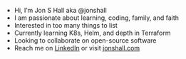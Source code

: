 - Hi, I’m Jon S Hall aka @jonshall
- I am passionate about learning, coding, family, and faith
- Interested in too many things to list
- Currently learning K8s, Helm, and depth in Terraform
- Looking to collaborate on open-source software
- Reach me on [LinkedIn](https://www.linkedin.com/in/jonshall/) or visit [jonshall.com](https://jonshall.com/)

<!---
jonshall/jonshall is a ✨ special ✨ repository because its `README.md` (this file) appears on your GitHub profile.
You can click the Preview link to take a look at your changes.
--->
